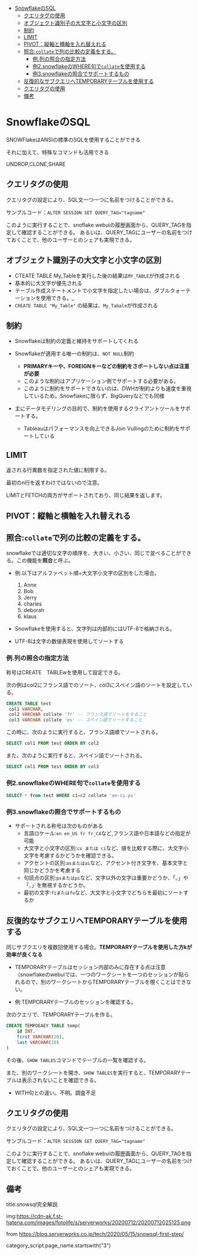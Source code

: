 
- [SnowflakeのSQL](#snowflakeのsql)
  - [クエリタグの使用](#クエリタグの使用)
  - [オブジェクト識別子の大文字と小文字の区別](#オブジェクト識別子の大文字と小文字の区別)
  - [制約](#制約)
  - [LIMIT](#limit)
  - [PIVOT：縦軸と横軸を入れ替えれる](#pivot縦軸と横軸を入れ替えれる)
  - [照合:`collate`で列の比較の定義をする。](#照合collateで列の比較の定義をする)
    - [例.列の照合の指定方法](#例列の照合の指定方法)
    - [例2.snowflakeのWHERE句で`collate`を使用する](#例2snowflakeのwhere句でcollateを使用する)
    - [例3.snowflakeの照合でサポートするもの](#例3snowflakeの照合でサポートするもの)
  - [反復的なサブクエリへTEMPORARYテーブルを使用する](#反復的なサブクエリへtemporaryテーブルを使用する)
  - [クエリタグの使用](#クエリタグの使用-1)
  - [備考](#備考)


# SnowflakeのSQL

SNOWFlakeはANSIの標準のSQLを使用することができる

それに加えて、特殊なコマンドも活用できる

UNDROP,CLONE,SHARE


## クエリタグの使用

クエリタグの設定により、SQL文一つ一つに名前をつけることができる。

サンプルコード：`ALTER SESSION SET QUERY_TAG="tagname"`

このように実行することで、snoflake webuiの履歴画面から、QUERY_TAGを指定して確認することができる。
あるいは、QUERY_TAGにユーザーの名前をつけておくことで、他のユーザーとのシェアも実現できる。


## オブジェクト識別子の大文字と小文字の区別

- CTEATE TABLE My_Tableを実行した後の結果は`MY_TABLE`が作成される
- 基本的に大文字が優先される
- テーブル作成ステートメントで小文字を指定したい場合は、ダブルクォーテーションを使用できる。_
- `CREATE TABLE "My_Table"` の結果は、`My_Tabale`が作成される


## 制約

- Snowflakeは制約の定義と維持をサポートしてくれる

- Snowflakeが適用する唯一の制約は、`NOT NULL`制約
    - **PRIMARYキーや、FOREIGNキーなどの制約をさポートしない点は注意が必要**
    - このような制約はアプリケーション側でサポートする必要がある。
    - このように制約をサポートできないのは、DWHが制約よりも速度を重視しているため。Snowflakeに限らず、BigQueryなどでも同様

- 主にデータモデリングの目的で、制約を使用するクライアントツールをサポートする。
    - Tableauはパフォーマンスを向上できるJoin Vullingのために制約をサポートしている




## LIMIT

返される行異数を指定された値に制限する。

最初のn行を返すわけではないので注意。

LIMITとFETCHの両方がサポートされており、同じ結果を返します。


## PIVOT：縦軸と横軸を入れ替えれる


## 照合:`collate`で列の比較の定義をする。

snowflakeでは適切な文字の順序を、大きい、小さい、同じで並べることができる。この機能を**照合**と呼ぶ。

- 例.以下はアルファベット順+大文字小文字の区別をした場合。
  1. Anne
  2. Bob
  3. Jerry
  4. charies
  5. deborah
  6. klaus

- Snowflakeを使用すると、文字列は内部的にはUTF-8で格納される。

- UTF-8は文字の数値表現を使用してソートする


### 例.列の照合の指定方法

称号はCREATE　TABLEwを使用して設定できる。

次の例はcol2にフランス語でのソート、col3にスペイン語のソートを設定している。

```sql
CREATE TABLE test 
 col1 VARCHAR,
 col2 VARCHAR collate 'fr' -- フランス語でソートをすること
 col3 VARCHAR collate 'es' -- スペイン語でソートすること
```

この時に、次のように実行すると、フランス語順でソートされる。

```sql
SELECT col1 FROM test ORDER BY col2
```

また、次のように実行すると、スペイン語でソートされる。

```sql
SELECT col1 FROM test ORDER BY col3
```



### 例2.snowflakeのWHERE句で`collate`を使用する

```sql
SELECT * from test WHERE c1=c2 collate 'en-ci-pi'
```

### 例3.snowflakeの照合でサポートするもの

- サポートされる称号は次のものがある
    - 言語ロケール:`en en_US fr fr_CA`など,フランス語や日本語などの指定が可能
    - 大文字と小文字の区別:`cs または ci`など、値を比較する際に、大文字小文字を考慮するかどうかを確認できる。
    - アクセントの区別:`asまたはai`など、アクセント付き文字を、基本文字と同じかどうかを考慮する
    - 句読点の区別:`psまたはpi`など、文字以外の文字は重要かどうか、「。」や「、」を無視するかどうか。
    - 最初の文字:`fiまたはfu`など、大文字と小文字でどちらを最初にソートするか




## 反復的なサブクエリへTEMPORARYテーブルを使用する

同じサブクエリを複数回使用する場合。**TEMPORARYテーブルを使用した方kが効率が良くなる**

- TEMPORARYテーブルはセッション内部のみに存在する点は注意（snowflakeのwebuiでは、一つのワークシートを一つのセッションが貼られるので、別のワークシートからTEMPORARYテーブルを覗くことはできない。

- 例:TEMPORARYテーブルのセッションを確認する。

次のクエリで、TEMPORARYテーブルを作る。

```sql
CREATE TEMPOEAEY TABLE temp(
    id INT.
    first VARCHAR(20),
    last VARCHAR(20)
)
```

その後、`SHOW TABLES`コマンドでテーブルの一覧を確認する。

また、別のワークシートを開き、`SHOW TABLES`を実行すると、TEMPORARYテーブルは表示されないことを確認できる。

- WITH句との違い。不明。調査不足



## クエリタグの使用

クエリタグの設定により、SQL文一つ一つに名前をつけることができる。

サンプルコード：`ALTER SESSION SET QUERY_TAG="tagname"`

このように実行することで、snoflake webuiの履歴画面から、QUERY_TAGを指定して確認することができる。
あるいは、QUERY_TAGにユーザーの名前をつけておくことで、他のユーザーとのシェアも実現できる。




## 備考


title:snowsql完全解説

img:https://cdn-ak.f.st-hatena.com/images/fotolife/s/serverworks/20200712/20200712025125.png

from https://blog.serverworks.co.jp/tech/2020/05/15/snowsql-first-step/

category_script:page_name.startswith("3")